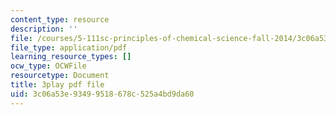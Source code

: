 ```yaml
---
content_type: resource
description: ''
file: /courses/5-111sc-principles-of-chemical-science-fall-2014/3c06a53e93499518678c525a4bd9da60_JBgbUI3pxV0.pdf
file_type: application/pdf
learning_resource_types: []
ocw_type: OCWFile
resourcetype: Document
title: 3play pdf file
uid: 3c06a53e-9349-9518-678c-525a4bd9da60
---
```

